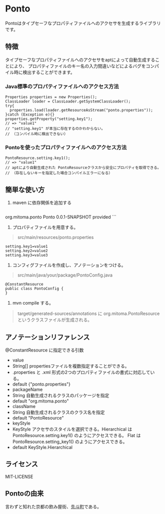 # Ponto

Pontoはタイプセーフなプロパティファイルへのアクセサを生成するライブラリです。

## 特徴

タイプセーフなプロパティファイルへのアクセサをaptによって自動生成することにより、
プロパティファイルのキー名の入力間違いなどによるバグをコンパイル時に検出することができます。

### Java標準のプロパティファイルへのアクセス方法

```
Properties properties = new Properties();
ClassLoader loader = ClassLoader.getSystemClassLoader();
try{
  properties.load(loader.getResourceAsStream("ponto.properties"));
}catch (Exception e){}
properties.getProperty("setting.key1"); 
// => "value1"
// "setting.key1" が本当に存在するのかわからない。
// （コンパイル時に検出できない）
```

### Pontoを使ったプロパティファイルへのアクセス方法

```
PontoResource.setting.key1();
// => "value1"
// aptにより自動生成された PontoResourceクラスから安全にプロパティを取得できる。
// （存在しないキーを指定した場合コンパイルエラーになる）
```

## 簡単な使い方

1. maven に依存関係を追加する
> ```
  <dependencies>
  	<dependency>
  		<groupId>org.mitoma.ponto</groupId>
  		<artifactId>Ponto</artifactId>
  		<version>0.0.1-SNAPSHOT</version>
  		<scope>provided</scope>
  	</dependency>
  </dependencies>
```

1. プロパティファイルを用意する。
> src/main/resources/ponto.properties
```
setting.key1=value1
setting.key2=value2
setting.key3=value3
```

1. コンフィグファイルを作成し、アノテーションをつける。
> src/main/java/your/package/PontoConfig.java
```
@ConstantResource
public class PontoConfig {
}
```

1. mvn compile する。
> target/generated-sources/annotations に org.mitoma.PontoResource というクラスファイルが生成される。

## アノテーションリファレンス

@ConstantResource に指定できる引数

- value
 - String[] propertiesファイルを複数指定することができる。
 - .properties と .xml 形式の2つのプロパティファイルの書式に対応している。
 - default {"ponto.properties"}
- packageName
 - String 自動生成されるクラスのパッケージを指定
 - default "org.mitoma.ponto"
- className
 - String 自動生成されるクラスのクラス名を指定
 - default "PontoResource"
- keyStyle
 - KeyStyle アクセサのスタイルを選択できる。Hierarchical は PontoResource.setting.key1() のようにアクセスできる。 Flat は PontoResource.setting_key1() のようにアクセスできる。
 - default KeyStyle.Hierarchical

## ライセンス

MIT-LICENSE

## Pontoの由来

言わずと知れた京都の飲み屋街、[先斗町](http://ja.wikipedia.org/wiki/%E5%85%88%E6%96%97%E7%94%BA)である。